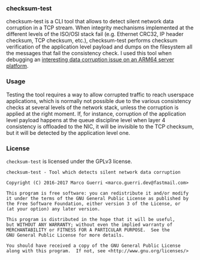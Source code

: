 ### checksum-test ###
checksum-test is a CLI tool that allows to detect silent network data corruption
in a TCP stream. When integrity mechanisms implemented at the different levels
of the ISO/OSI stack fail (e.g. Ethernet CRC32, IP header checksum, TCP checksum, etc.),
checksum-test performs checksum verification of the application level
payload and dumps on the filesystem all the messages that fail the consistency 
check. I used this tool when debugging an [interesting data corruption issue on an ARM64
server platform](https://marcoguerri.github.io/2016/06/mp30-data-corruption-part1).

### Usage ###
Testing the tool requires a way to allow corrupted traffic to reach userspace
applications, which is normally not possible due to the various consistency
checks at several levels of the network stack, unless the corruption is applied
at the right moment. If, for instance, corruption of the application level payload 
happens at the queue discipline level when layer 4 consistency is offloaded to 
the NIC, it will be invisible to the TCP checksum, but it will be detected by the 
application level one.


### License ###
`checksum-test` is licensed under the GPLv3 license.
```
checksum-test - Tool which detects silent network data corruption

Copyright (C) 2016-2017 Marco Guerri <marco.guerri.dev@fastmail.com>

This program is free software: you can redistribute it and/or modify
it under the terms of the GNU General Public License as published by
the Free Software Foundation, either version 3 of the License, or
(at your option) any later version.

This program is distributed in the hope that it will be useful,
but WITHOUT ANY WARRANTY; without even the implied warranty of
MERCHANTABILITY or FITNESS FOR A PARTICULAR PURPOSE.  See the
GNU General Public License for more details.

You should have received a copy of the GNU General Public License
along with this program.  If not, see <http://www.gnu.org/licenses/>


